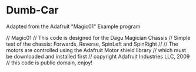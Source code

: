 # Dumb-Car
Adapted from the Adafruit "Magic01" Example program

// Magic01
// This code is designed for the Dagu Magician Chassis
// Simple test of the chassis: Forwards, Reverse, SpinLeft and SpinRight
//
// The motors are controlled using the Adafruit Motor shield library
// which must be downloaded and installed first
// copyright Adafruit Industries LLC, 2009
// this code is public domain, enjoy!
